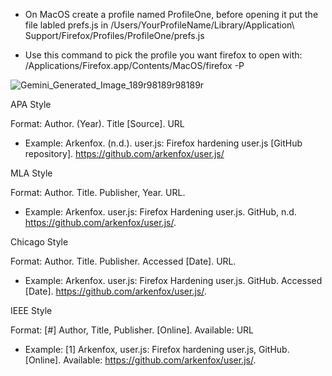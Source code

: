 - On MacOS create a profile named ProfileOne, before opening it put the file labled prefs.js in /Users/YourProfileName/Library/Application\ Support/Firefox/Profiles/ProfileOne/prefs.js 

- Use this command to pick the profile you want firefox to open with: /Applications/Firefox.app/Contents/MacOS/firefox -P

![Gemini_Generated_Image_189r98189r98189r](https://github.com/user-attachments/assets/9b3a4880-aade-47b9-809c-928518ab60f2)

APA Style

Format: Author. (Year). Title [Source]. URL
- Example: Arkenfox. (n.d.). user.js: Firefox hardening user.js [GitHub repository]. https://github.com/arkenfox/user.js/


MLA Style

Format: Author. Title. Publisher, Year. URL.
- Example: Arkenfox. user.js: Firefox Hardening user.js. GitHub, n.d. https://github.com/arkenfox/user.js/.


Chicago Style

Format: Author. Title. Publisher. Accessed [Date]. URL.
- Example: Arkenfox. user.js: Firefox Hardening user.js. GitHub. Accessed [Date]. https://github.com/arkenfox/user.js/.


IEEE Style

Format: [#] Author, Title, Publisher. [Online]. Available: URL
- Example: [1] Arkenfox, user.js: Firefox hardening user.js, GitHub. [Online]. Available: https://github.com/arkenfox/user.js/.


